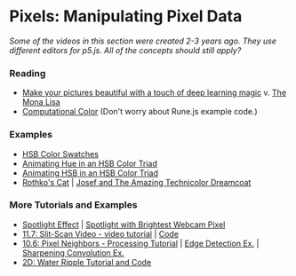 
# Pixels: Manipulating Pixel Data

*Some of the videos in this section were created 2-3 years ago. They use different editors for p5.js. All of the concepts should still apply?*

### Reading
* [Make your pictures beautiful with a touch of deep learning magic](https://towardsdatascience.com/make-your-pictures-beautiful-with-a-touch-of-machine-learning-magic-31672daa3032) v. [The Mona Lisa](https://en.wikipedia.org/wiki/Mona_Lisa)
* [Computational Color](http://printingcode.runemadsen.com/lecture-color/) (Don't worry about Rune.js example code.)

### Examples
* [HSB Color Swatches](https://editor.p5js.org/icm4.0/sketches/jBMribSyL)
* [Animating Hue in an HSB Color Triad](https://editor.p5js.org/icm4.0/sketches/9PITc5QPe)
* [Animating HSB in an HSB Color Triad](https://editor.p5js.org/icm4.0/sketches/e_qU7uluG)
* [Rothko's Cat](https://editor.p5js.org/icm4.0/sketches/QhaSfqTDZ) | [Josef and The Amazing Technicolor Dreamcoat](https://editor.p5js.org/icm4.0/sketches/0dU1IiYo7)

### More Tutorials and Examples
* [Spotlight Effect](https://editor.p5js.org/icm4.0/sketches/MLgJGDH1h) | [Spotlight with Brightest Webcam Pixel](https://editor.p5js.org/icm4.0/sketches/VDYs7MqdB)
* [11.7: Slit-Scan Video - video tutorial](https://youtu.be/YqVbuMPIRwY?list=PLRqwX-V7Uu6aKKsDHZdDvN6oCJ2hRY_Ig) | [Code](https://editor.p5js.org/codingtrain/sketches/B1L5j8uk4)
* [10.6: Pixel Neighbors - Processing Tutorial](https://www.youtube.com/watch?v=qB3SA43vKYc) | [Edge Detection Ex.](https://github.com/shiffman/LearningProcessing-p5.js/tree/master/chp15_images_pixels/example_15_12_PixelNeighborEdge) | [Sharpening Convolution Ex.](https://github.com/shiffman/LearningProcessing-p5.js/tree/master/chp15_images_pixels/example_15_13_Convolution)
* [2D: Water Ripple Tutorial and Code](https://thecodingtrain.com/CodingChallenges/102-2d-water-ripple.html)
